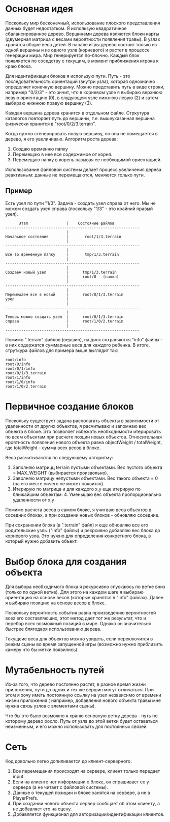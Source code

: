 Основная идея
=============

Поскольку мир бесконечный, использование плоского представления данных будет недостатком.
Я использую квадратичное сбалансированное дерево. Вершинами дерева являются 
блоки карты (двумерная матрица с весами вероятности появления травы). 
В узлах хранятся общие веса детей. 
В начале игры дерево состоит только из одной вершины и из одного узла (корневого) и растет
в процессе генерации мира. Мир генерируется по-блочно. Каждый блок появляется по соседству с текущим, 
в момент приближения игрока к краю блока.

Для идентификации блоков я использую пути. Путь - это последовательность ориентаций (внутри узла), которая 
однозначно определяет конечную вершину. Можно представить путь в виде строки, например "0/2/3" - это знчит,
что в корневом узле я выбираю верхнюю левую ориентацию (0), в слудующем узле нижнюю левую (2) и затем 
выбираю нижнюю правую вершину (3).

Каждая вершина дерева хранится в отдельном файле. Стркутура каталогов повторяет путь до вершины, т.е. вышеуказанная
вершина физически хранится в "root/0/2/3.terrain".

Когда нужно сгенерировать новую вершину, но она не помещается в дерево, я его увеличиваю. Алгоритм роста дерева:

1. Создаю временню папку
2. Перемещаю в нее все содержимое от корня.
3. Перемещаю папку в корень называя ее необходимой ориентацией.

Использование файловой системы делает процесс увеличения дерева реактивным: данные не перемещаются, меняются только пути.


Пример
------
Есть узел по пути "1/3". Задача - создать узел справа от него. Мы не можем создать узел справа (поскольку "1/3" - это крайний правый узел).


          Этап                 |    Состояние файлов
    -----------------------------------------------------------
                               |
    Начальное состояние        |       root/1/3.terrain
                               |
    -----------------------------------------------------------
                               |
    Все во временную папку     |       tmp/1/3.terrain
                               |
    -----------------------------------------------------------
                               |
    Создаем новый узел         |      tmp/1/3.terrain
                               |      root/0   (папка)
                               |
    -----------------------------------------------------------
                               |
    Перемещаем все в новый     |      root/0/1/3.terrain
    узел                       |
                               |
    -----------------------------------------------------------
                               |
    Теперь можно создать узел  |      root/0/1/3.terrain
    справа                     |      root/1/0/2.terrain
                               |
    -----------------------------------------------------------


Помимо ".terrain" файлов (вершин), на диск сохраняются "info" файлы - в них содержатся суммарные веса
для каждого ребенка. В итоге, струткура файлов для примера выше выглядит так:


    root/info
    root/0/info
    root/0/1/info
    root/0/1/3.terrain
    root/1/info
    root/1/0/info
    root/1/0/2.terrain


Первичное создание блоков
=========================

Поскольку существует задача располагать объекты в зависимости от удаленности от других объектов,
я расчитываю и запомнаю вес объекта в блоке. Это позволяет избежать необходимости итерировать
по всем объектам при расчете позции новых объектов. Относительная ероятность появления нового объекта
равна objectWeight / totalWeight, где totalWeight - сумма всех весов в блоке.

Веса расчитываются по следующему алгоритму:

1. Заполняю матрицц terrain пустыми объектами. Вес пустого объекта = MAX_WEIGHT (выбирается произвольно).
2. Заволняю матрицу непустыми объектами. Вес такого объекта  = 0 (на его месте ничего не может появится).
3. Итерирую по матрица и для каждого x,y еще итерирую по ближайшим объектам:
    4. Уменьшаю вес объекта пропорционально удаленности от x,y

Помимо расчета весов в самом блоке, я учитваю веса объектов в соседних блоках, а при создании новых блоков - 
обновляю соседние.

При сохранении блока (в ".terrain" файл) я еще обновляю все его родительские узлы ("info" файлы) 
и рекрсивно добавляю вес блока до корневого узла. Это нужно для определения конкретного блока, в 
который нужно добавить объект.


Выбор блока для создания объекта
================================

Для выбора необходимого блока я рекурсивно спускаюсь по ветке вниз (только по одной ветке). Для этого на каждом 
шаге я выбираю ориентацию на основе весов (которые хранятся в "info" файлах). Далее я выбираю позицию на основе
весов в блоке.

Поскольку вероятность события равна произведению вероятностей всех его составляющих, этот метод дает тот же
результат, что и перебор всех возможный позиций в мире. Однако он значительно быстрее блягодаря использованию дерева.

Текущеие веса для объектов можно увидеть, если переключится в режим сцены во время запущенной игры (возможно 
нужно приблизить камеру что бы метки появились).


Мутабельность путей
===================
Из-за того, что дерево постоянно растет, в разное время жизни приложения, пути до одних и тех же вершин могут отличаться.
При этом я хочу иметь постоянную ссылку на узел независимо от времени жизни приложения ( например, добавления
нового объекта травы мне нужна связь узлов с элементами сцены).

Что бы это было возможно я храню основную ветку дерева - путь по которому дерево росло. Путь от узла до этой ветки
будет оставаться неизменным, и его можно использовать для постоянных связей.


Сеть
====

Код довольно легко допиливается до клиент-серверного.

1. Все перемещения происходят на сервере, клиент только передает input.
2. Если на клиенте нет информации о блоке, он спрашивает ее у сервера (а не читает с файловой системы).
3. Данные о текущей позиции и блоке ханятся на сервере, а не в PlayerPrefs.
4. При создании нового объекта сервер сообщает об этом клиенту, а не добавляет его на сцену.
5. Добавляется функционал для авторизации/идентификации клиентов.

